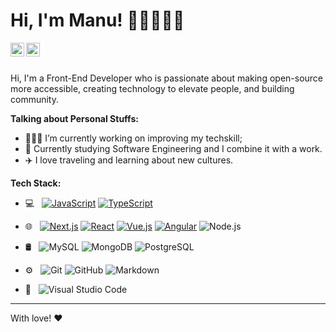 # Hi, I'm Manu! 👨🏼‍💻🇪🇸
<a href="https://www.linkedin.com/in/manu-rodr%C3%ADguez-563037277/">
    <img align="left" alt="Manu's LinkedIn" width="22px" src="https://cdn.jsdelivr.net/npm/simple-icons@v3/icons/linkedin.svg" />
</a>

<a href="mailto:manurgz10@gmail.com">
  <img align="left" alt="Manu's Email" width="22px" src="https://cdn.jsdelivr.net/npm/simple-icons@v3/icons/gmail.svg" />
</a>

<br>
<br>

Hi, I'm a Front-End Developer who is passionate about making open-source more accessible, creating technology to elevate people, and building community. 

**Talking about Personal Stuffs:**

- 👨🏽‍💻 I’m currently working on improving my techskill;
- 📕 Currently studying Software Engineering and I combine it with a work.
- ✈️ I love traveling and learning about new cultures.

**Tech Stack:**  

- 💻 &nbsp;
[![JavaScript](https://img.shields.io/badge/-JavaScript-black?style=flat-square&logo=javascript&link=https://github.com/manurgz10/)](https://github.com/manurgz10/)
[![TypeScript](https://img.shields.io/badge/-TypeScript-007ACC?style=flat-square&logo=typescript&link=https://github.com/manurgz10/)](https://github.com/manurgz10/)

- 🌐 &nbsp;
  [![Next.js](https://img.shields.io/badge/Next.js-black)](https://github.com/manurgz10/)
[![React](https://img.shields.io/badge/-React-black?style=flat-square&logo=react&link=https://github.com/manurgz10/)](https://github.com/manurgz10/)
[![Vue.js](https://img.shields.io/badge/-Vuejs-black?style=flat-square&logo=vue.js&link=https://github.com/manurgz10/)](https://github.com/manurgz10/)
[![Angular](https://img.shields.io/badge/-Angular-DD0031?style=flat-square&logo=angular&link=https://github.com/manurgz10/)](https://github.com/manurgz10/)
![Node.js](https://img.shields.io/badge/-Node.js-333333?style=flat&logo=node.js)


- 🛢 &nbsp;
  ![MySQL](https://img.shields.io/badge/-MySQL-333333?style=flat&logo=mysql)
  ![MongoDB](https://img.shields.io/badge/-MongoDB-333333?style=flat&logo=mongodb)
![PostgreSQL](https://img.shields.io/badge/-PostgreSQL-000000?style=flat&logo=postgresql) <br />

- ⚙️ &nbsp;
  ![Git](https://img.shields.io/badge/-Git-333333?style=flat&logo=git)
  ![GitHub](https://img.shields.io/badge/-GitHub-333333?style=flat&logo=github)
  ![Markdown](https://img.shields.io/badge/-Markdown-333333?style=flat&logo=markdown)


- 🔧 &nbsp;
   ![Visual Studio Code](https://img.shields.io/badge/-Visual%20Studio%20Code-333333?style=flat&logo=visual-studio-code&logoColor=007ACC)

---
With love! ❤️
